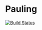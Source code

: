 Pauling
=======
[![Build Status](https://drone.io/github.com/TF2Stadium/Pauling/status.png)](https://drone.io/github.com/TF2Stadium/Pauling/latest)

